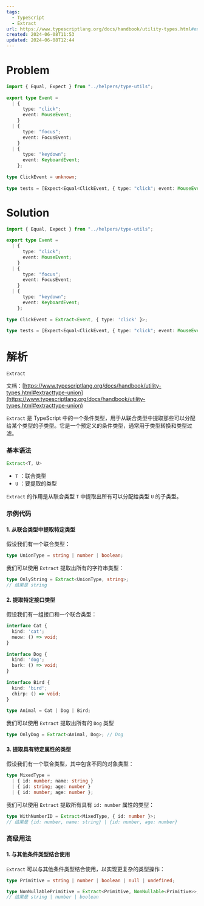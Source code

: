 ```yaml
---
tags:
  - TypeScript
  - Extract
url: https://www.typescriptlang.org/docs/handbook/utility-types.html#extracttype-union
created: 2024-06-08T11:53
updated: 2024-06-08T12:44
---
```

# Problem

```ts file:problem
import { Equal, Expect } from "../helpers/type-utils";  
  
export type Event =  
  | {  
      type: "click";  
      event: MouseEvent;  
    }  
  | {  
      type: "focus";  
      event: FocusEvent;  
    }  
  | {  
      type: "keydown";  
      event: KeyboardEvent;  
    };  
  
type ClickEvent = unknown;  
  
type tests = [Expect<Equal<ClickEvent, { type: "click"; event: MouseEvent }>>];
```

# Solution

```ts file:solution fold
import { Equal, Expect } from "../helpers/type-utils";  
  
export type Event =  
  | {  
      type: "click";  
      event: MouseEvent;  
    }  
  | {  
      type: "focus";  
      event: FocusEvent;  
    }  
  | {  
      type: "keydown";  
      event: KeyboardEvent;  
    };  
  
type ClickEvent = Extract<Event, { type: 'click' }>;  
  
type tests = [Expect<Equal<ClickEvent, { type: "click"; event: MouseEvent }>>];
```

# 解析

`Extract` 

文档：[https://www.typescriptlang.org/docs/handbook/utility-types.html#extracttype-union](https://www.typescriptlang.org/docs/handbook/utility-types.html#extracttype-union)

`Extract` 是 TypeScript 中的一个条件类型，用于从联合类型中提取那些可以分配给某个类型的子类型。它是一个预定义的条件类型，通常用于类型转换和类型过滤。

### 基本语法

```ts
Extract<T, U>
```

- `T` ：联合类型
- `U` ：要提取的类型

`Extract` 的作用是从联合类型 `T` 中提取出所有可以分配给类型 `U` 的子类型。

### 示例代码

#### 1. 从联合类型中提取特定类型

假设我们有一个联合类型：

```ts
type UnionType = string | number | boolean;
```

我们可以使用 `Extract` 提取出所有的字符串类型：

```ts
type OnlyString = Extract<UnionType, string>;
// 结果是 string
```

#### 2. 提取特定接口类型

假设我们有一组接口和一个联合类型：

```ts
interface Cat {  
  kind: 'cat';  
  meow: () => void;  
}  
  
interface Dog {  
  kind: 'dog';  
  bark: () => void;  
}  
  
interface Bird {  
  kind: 'bird';  
  chirp: () => void;  
}  
  
type Animal = Cat | Dog | Bird;
```

我们可以使用 `Extract` 提取出所有的 `Dog` 类型

```ts
type OnlyDog = Extract<Animal, Dog>; // Dog
```

#### 3. 提取具有特定属性的类型

假设我们有一个联合类型，其中包含不同的对象类型：

```ts
type MixedType =  
  | { id: number; name: string }  
  | { id: string; age: number }  
  | { id: number; age: number };
```

我们可以使用 `Extract` 提取所有具有 `id: number` 属性的类型：

```ts
type WithNumberID = Extract<MixedType, { id: number }>; 
// 结果是 {id: number, name: string} | {id: number, age: number}
```

### 高级用法

#### 1. 与其他条件类型结合使用

`Extract` 可以与其他条件类型结合使用，以实现更复杂的类型操作：

```ts
type Primitive = string | number | boolean | null | undefined;  

type NonNullablePrimitive = Extract<Primitive, NonNullable<Primitive>>;
// 结果是 string | number | boolean
```